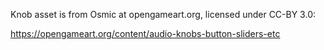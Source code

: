 Knob asset is from Osmic at opengameart.org, licensed under CC-BY 3.0:
https://opengameart.org/content/audio-knobs-button-sliders-etc
